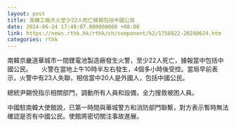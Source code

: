 ```yaml
---
layout: post
title: 南韓工廠大火至少22人死亡據報包括中國公民
date: 2024-06-24 17:49:07.000000000 +08:00
link: https://news.rthk.hk/rthk/ch/component/k2/1758822-20240624.htm
categories: rthk
---
```


南韓京畿道華城市一間鋰電池製造廠發生火警，至少22人死亡，據報當中包括中國公民。
　
火警在當地上午10時半左右發生，4個多小時後受控。當局早前表示，火警中有23人失聯，相信當中20人是外國人，包括中國公民。

總統尹錫悅指示相關部門，調動所有人員和設備，全力搜救被困人員。

中國駐南韓大使館說，已第一時間與華城警方和消防部門聯繫，對方表示暫時無法確認是否有中國公民。使館將密切關注事故進展。
